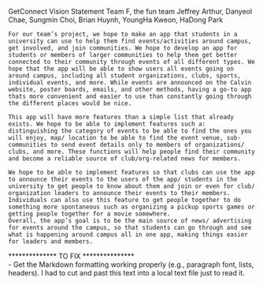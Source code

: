 GetConnect Vision Statement
Team F, the fun team
Jeffrey Arthur, Danyeol Chae, Sungmin Choi, Brian Huynh, YoungHa Kweon, HaDong Park

	For our team’s project, we hope to make an app that students in a university can use to help them find events/activities around campus, get involved, and join communities. We hope to develop an app for students or members of larger communities to help them get better connected to their community through events of all different types. We hope that the app will be able to show users all events going on around campus, including all student organizations, clubs, sports, individual events, and more. While events are announced on the Calvin website, poster boards, emails, and other methods, having a go-to app thats more convenient and easier to use than constantly going through the different places would be nice. 

  	This app will have more features than a simple list that already exists. We hope to be able to implement features such a: distinguishing the category of events to be able to find the ones you will enjoy, map/ location to be able to find the event venue, sub-communities to send event details only to members of organizations/ clubs, and more. These functions will help people find their community and become a reliable source of club/org-related news for members. 
 
	We hope to be able to implement features so that clubs can use the app to announce their events to the users of the app/ students in the university to get people to know about them and join or even for club/ organization leaders to announce their events to their members. Individuals can also use this feature to get people together to do something more spontaneous such as organizing a pickup sports games or getting people together for a movie somewhere.
	Overall, the app’s goal is to be the main source of news/ advertising for events around the campus, so that students can go through and see what is happening around campus all in one app, making things easier for leaders and members.
 
 
 ************** TO FIX ***************	
    - Get the Markdown formatting working properly (e.g., paragraph font, lists, headers). I had to cut and past this text into a local text file just to read it.

